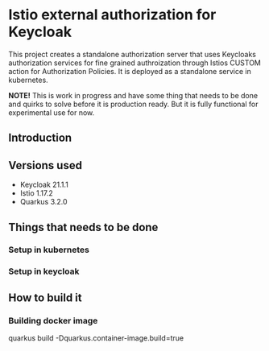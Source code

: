 # Istio external authorization for Keycloak
This project creates a standalone authorization server that uses Keycloaks authorization services for fine grained authroization through Istios CUSTOM action for Authorization Policies. It is deployed as a standalone service in kubernetes.

**NOTE!** This is work in progress and have some thing that needs to be done and quirks to solve before it is production ready. But it is fully functional for experimental use for now.

## Introduction

## Versions used
* Keycloak 21.1.1
* Istio 1.17.2
* Quarkus 3.2.0

## Things that needs to be done

### Setup in kubernetes
### Setup in keycloak

## How to build it

### Building docker image
quarkus build -Dquarkus.container-image.build=true
